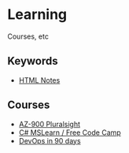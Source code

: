 # Learning
Courses, etc

## Keywords
- [HTML Notes](HTMLCSS/HtmlNotes.md)

## Courses
- [AZ-900 Pluralsight](Azure/Pluralsight_AZ-900.md)
- [C# MSLearn / Free Code Camp](MSLearn+FreeCodeCamp_CSharp.md)
- [DevOps in 90 days](GitHub_DevOpsIn90days.md)
